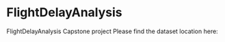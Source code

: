 # FlightDelayAnalysis
FlightDelayAnalysis Capstone project
Please find the dataset location here: <Google drive link to be Added>
